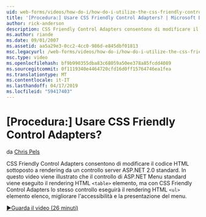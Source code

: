 ```yaml
---
uid: web-forms/videos/how-do-i/how-do-i-utilize-the-css-friendly-control-adapters
title: '[Procedura:] Usare CSS Friendly Control Adapters? | Microsoft Docs'
author: rick-anderson
description: CSS Friendly Control Adapters consentono di modificare il codice HTML sottoposto a rendering da un controllo server ASP.NET 2.0 standard. In questo video viene spiegato che la stan...
ms.author: riande
ms.date: 09/01/2007
ms.assetid: aa5a29e3-0cc2-4cc0-986d-e845dbf01813
msc.legacyurl: /web-forms/videos/how-do-i/how-do-i-utilize-the-css-friendly-control-adapters
msc.type: video
ms.openlocfilehash: bf9b990355dba83c68059a50ee378a85fcdd4089
ms.sourcegitcommit: 0f1119340e4464720cfd16d0ff15764746ea1fea
ms.translationtype: MT
ms.contentlocale: it-IT
ms.lasthandoff: 04/17/2019
ms.locfileid: "59417403"
---
```

# <a name="how-do-i-utilize-the-css-friendly-control-adapters"></a>[Procedura:] Usare CSS Friendly Control Adapters?

da [Chris Pels](https://twitter.com/chrispels)

CSS Friendly Control Adapters consentono di modificare il codice HTML sottoposto a rendering da un controllo server ASP.NET 2.0 standard. In questo video viene illustrato che il controllo di ASP.NET Menu standard viene eseguito il rendering HTML `<table>` elemento, ma con CSS Friendly Control Adapters lo stesso controllo eseguirà il rendering HTML `<ul>` elemento elenco, migliorare l'accessibilità e la presentazione del menu. 

[&#9654;Guarda il video (26 minuti)](https://channel9.msdn.com/Blogs/ASP-NET-Site-Videos/how-do-i-utilize-the-css-friendly-control-adapters)
